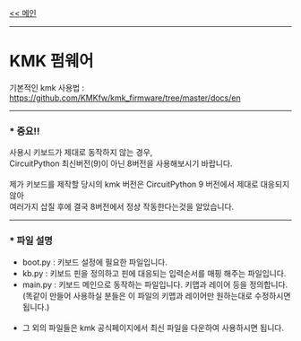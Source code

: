 [<< 메인](../)

---
# KMK 펌웨어
기본적인 kmk 사용법 : https://github.com/KMKfw/kmk_firmware/tree/master/docs/en

---

### * 중요!!<br>
사용시 키보드가 제대로 동작하지 않는 경우,<br>
CircuitPython 최신버전(9)이 아닌 8버전을 사용해보시기 바랍니다.<br>
<br>
제가 키보드를 제작할 당시의 kmk 버전은 CircuitPython 9 버전에서 제대로 대응되지 않아<br>
여러가지 삽질 후에 결국 8버전에서 정상 작동한다는것을 알았습니다.

---

### * 파일 설명
- boot.py : 키보드 설정에 필요한 파일입니다.
- kb.py : 키보드 핀을 정의하고 핀에 대응되는 입력순서를 매핑 해주는 파일입니다.
- main.py : 키보드 메인으로 동작하는 파일입니다. 키맵과 레이어 등을 정의합니다.<br>
  (똑같이 만들어 사용하실 분들은 이 파일의 키맵과 레이어만 원하는대로 수정하시면 됩니다.)<br>
  <br>
- 그 외의 파일들은 kmk 공식페이지에서 최신 파일을 다운하여 사용하시면 됩니다.